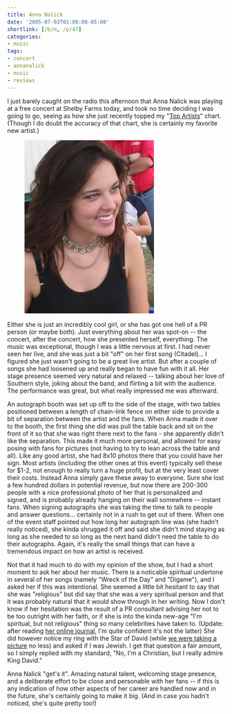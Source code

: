 ```yaml
---
title: Anna Nalick
date: '2005-07-03T01:00:00-05:00'
shortlink: [/b/n, /p/47]
categories:
- music
tags:
- concert
- annanalick
- music
- reviews
---
```

I just barely caught on the radio this afternoon that Anna Nalick was playing at a free concert at Shelby Farms today,
and took no time deciding I was going to go, seeing as how she just recently topped my "[Top Artists][]" chart.  (Though
I do doubt the accuracy of that chart, she is certainly my favorite new artist.)

<aside class="alignleft"><figure>
  <img src="anna-nalick.jpg" alt="Photo of Anna Nalick smiling" width="300">
</figure></aside>

Either she is just an incredibly cool girl, or she has got one hell of a PR person (or maybe both).  Just everything
about her was spot-on -- the concert, after the concert, how she presented herself, everything.  The music was
exceptional, though I was a little nervous at first.  I had never seen her live, and she was just a bit "off" on her
first song (Citadel)... I figured she just wasn't going to be a great live artist.  But after a couple of songs she had
loosened up and really began to have fun with it all.  Her stage presence seemed very natural and relaxed -- talking
about her love of Southern style, joking about the band, and flirting a bit with the audience.  The performance was
great, but what really impressed me was afterward.

An autograph booth was set up off to the side of the stage, with two tables positioned between a length of chain-link
fence on either side to provide a bit of separation between the artist and the fans.  When Anna made it over to the
booth, the first thing she did was pull the table back and sit on the front of it so that she was right there next to
the fans - she apparently didn't like the separation.  This made it much more personal, and allowed for easy posing with
fans for pictures (not having to try to lean across the table and all).  Like any good artist, she had 8x10 photos there
that you could have her sign.  Most artists (including the other ones at this event) typically sell these for $1-2, not
enough to really turn a huge profit, but at the very least cover their costs.  Instead Anna simply gave these away to
everyone.  Sure she lost a few hundred dollars in potential revenue, but now there are 200-300 people with a nice
professional photo of her that is personalized and signed, and is probably already hanging on their wall somewhere --
instant fans.  When signing autographs she was taking the time to talk to people and answer questions... certainly not
in a rush to get out of there.  When one of the event staff pointed out how long her autograph line was (she hadn't
really noticed), she kinda shrugged it off and said she didn't mind staying as long as she needed to so long as the next
band didn't need the table to do their autographs.  Again, it's really the small things that can have a tremendous
impact on how an artist is received.

Not that it had much to do with my opinion of the show, but I had a short moment to ask her about her music.  There is a
noticable spiritual undertone in several of her songs (namely "Wreck of the Day" and "Digame"), and I asked her if this
was intentional.  She seemed a little bit hesitant to say that she was "religious" but did say that she was a very
spiritual person and that it was probably natural that it would show through in her writing.  Now I don't know if her
hesitation was the result of a PR consultant advising her not to be too outright with her faith, or if she is into the
kinda new-age "I'm spiritual, but not religious" thing so many celebrities have taken to.  (Update: after reading [her
online journal][], I'm quite confident it's not the latter)  She did however notice my ring with the Star of David
(while [we were taking a picture][] no less) and asked if I was Jewish.  I get that question a fair amount, so I simply
replied with my standard, "No, I'm a Christian, but I really admire King David."

Anna Nalick "get's it".  Amazing natural talent, welcoming stage presence, and a deliberate effort to be close and
personable with her fans -- if this is any indication of how other aspects of her career are handled now and in the
future, she's certainly going to make it big.  (And in case you hadn't noticed, she's quite pretty too!)

[Top Artists]: https://last.fm/user/hugwill#topartists
[her online journal]: https://www.annanalick.com
[we were taking a picture]: https://www.flickr.com/photos/wnorris/23182954/in/photostream/
